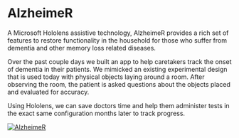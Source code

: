 # AlzheimeR

A Microsoft Hololens assistive technology, AlzheimeR provides a rich set of features to restore functionality in the household for those who suffer from dementia and other memory loss related diseases.

Over the past couple days we built an app to help caretakers track the onset of dementia in their patients. We mimicked an existing experimental design that is used today with physical objects laying around a room. After observing the room, the patient is asked questions about the objects placed and evaluated for accuracy.

Using Hololens, we can save doctors time and help them administer tests in the exact same configuration months later to track progress.


[![AlzheimeR](http://img.youtube.com/vi/DqmMn_twSbM/0.jpg)](https://www.youtube.com/watch?v=DqmMn_twSbM "AlzheimeR")
